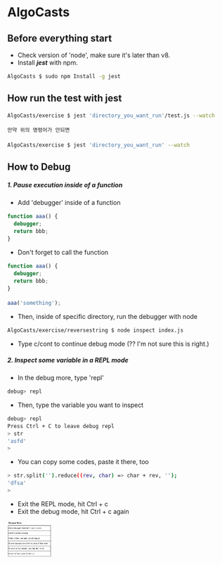 # AlgoCasts

## Before everything start

+ Check version of 'node', make sure it's later than v8.  
+ Install **_jest_** with npm.
```bash
AlgoCasts $ sudo npm Install -g jest
```

## How run the test with jest
```bash
AlgoCasts/exercise $ jest 'directory_you_want_run'/test.js --watch

만약 위의 명령어가 안되면

AlgoCasts/exercise $ jest 'directory_you_want_run' --watch
```

## How to Debug

##### 1. Pause execution inside of a function  
+ Add 'debugger' inside of a function
```js
function aaa() {
  debugger;
  return bbb;
}
```
+ Don't forget to call the function
```js
function aaa() {
  debugger;
  return bbb;
}

aaa('something');
```

+ Then, inside of specific directory, run the debugger with node
```bash
AlgoCasts/exercise/reversestring $ node inspect index.js 
```
+ Type c/cont to continue debug mode
(?? I'm not sure this is right.)

##### 2. Inspect some variable in a REPL mode  
+ In the debug more, type 'repl'
```bash
debug> repl
```
+ Then, type the variable you want to inspect
```bash
debug> repl
Press Ctrl + C to leave debug repl
> str
'asfd'
>
```
+ You can copy some codes, paste it there, too
```bash
> str.split('').reduce((rev, char) => char + rev, '');
'dfsa'
>
```
+ Exit the REPL mode, hit Ctrl + c
+ Exit the debug mode, hit Ctrl + c again

<img src="./note/debug_diagram.png" width="100">

